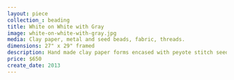 ```yaml
---
layout: piece
collection_: beading
title: White on White with Gray
image: white-on-white-with-gray.jpg
media: Clay paper, metal and seed beads, fabric, threads.
dimensions: 27" x 29" framed
description: Hand made clay paper forms encased with peyote stitch seed beads, quilted fabric puffed, with organic focus, matted and glassed in maple frame with 2 inch depth.
price: $650
create_date: 2013
---
```

